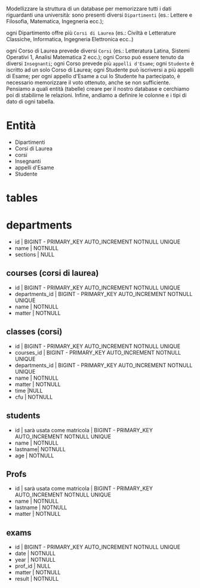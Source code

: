 Modellizzare la struttura di un database per memorizzare tutti i dati riguardanti una università:
sono presenti diversi `Dipartimenti` (es.: Lettere e Filosofia, Matematica, Ingegneria ecc.);

ogni Dipartimento offre più `Corsi di Laurea` (es.: Civiltà e Letterature Classiche, Informatica, Ingegneria Elettronica ecc..)

ogni Corso di Laurea prevede diversi `Corsi` (es.: Letteratura Latina, Sistemi Operativi 1, Analisi Matematica 2 ecc.);
ogni Corso può essere tenuto da diversi `Insegnanti`;
ogni Corso prevede più `appelli d'Esame`;
ogni `Studente` è iscritto ad un solo Corso di Laurea;
ogni Studente può iscriversi a più appelli di Esame;
per ogni appello d'Esame a cui lo Studente ha partecipato, è necessario memorizzare il voto ottenuto, anche se non sufficiente. Pensiamo a quali entità (tabelle) creare per il nostro database e cerchiamo poi di stabilirne le relazioni. Infine, andiamo a definire le colonne e i tipi di dato di ogni tabella.

# Entità

- Dipartimenti
- Corsi di Laurea
- corsi
- Insegnanti
- appelli d'Esame
- Studente

# tables

# departments

- id | BIGINT - PRIMARY_KEY AUTO_INCREMENT NOTNULL UNIQUE
- name | NOTNULL
- sections | NULL

## courses (corsi di laurea)

- id | BIGINT - PRIMARY_KEY AUTO_INCREMENT NOTNULL UNIQUE
- departments_id | BIGINT - PRIMARY_KEY AUTO_INCREMENT NOTNULL UNIQUE
- name | NOTNULL
- matter | NOTNULL

## classes (corsi)

- id | BIGINT - PRIMARY_KEY AUTO_INCREMENT NOTNULL UNIQUE
- courses_id | BIGINT - PRIMARY_KEY AUTO_INCREMENT NOTNULL UNIQUE
- departments_id | BIGINT - PRIMARY_KEY AUTO_INCREMENT NOTNULL UNIQUE
- name | NOTNULL
- matter | NOTNULL
- time |NULL
- cfu | NOTNULL

## students

- id | sarà usata come matricola | BIGINT - PRIMARY_KEY AUTO_INCREMENT NOTNULL UNIQUE
- name | NOTNULL
- lastname| NOTNULL
- age | NOTNULL

## Profs

- id | sarà usata come matricola | BIGINT - PRIMARY_KEY AUTO_INCREMENT NOTNULL UNIQUE
- name | NOTNULL
- lastname | NOTNULL
- matter | NOTNULL

## exams

- id | BIGINT - PRIMARY_KEY AUTO_INCREMENT NOTNULL UNIQUE
- date | NOTNULL
- year | NOTNULL
- prof_id | NULL
- matter | NOTNULL
- result | NOTNULL
